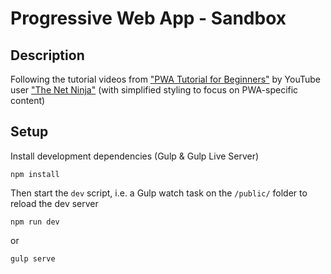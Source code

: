# Progressive Web App - Sandbox

## Description

Following the tutorial videos from ["PWA Tutorial for Beginners"](https://www.youtube.com/playlist?list=PL4cUxeGkcC9gTxqJBcDmoi5Q2pzDusSL7) by YouTube user ["The Net Ninja"](https://www.youtube.com/channel/UCW5YeuERMmlnqo4oq8vwUpg) (with simplified styling to focus on PWA-specific content)

## Setup
Install development dependencies (Gulp & Gulp Live Server)
```
npm install
```

Then start the `dev` script, i.e. a Gulp watch task on the `/public/` folder to reload the dev server
```
npm run dev
```
or
```
gulp serve
```
